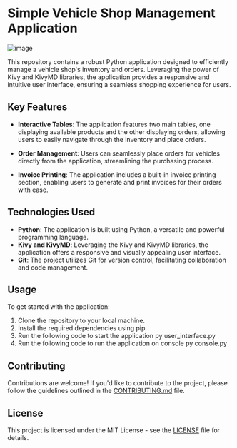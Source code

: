 # Simple Vehicle Shop Management Application

![image](https://github.com/KristianPepa/Python-Application/assets/80427725/a494233d-320a-4abd-ac80-f5c70e242073)


This repository contains a robust Python application designed to efficiently manage a vehicle shop's inventory and orders. Leveraging the power of Kivy and KivyMD libraries, the application provides a responsive and intuitive user interface, ensuring a seamless shopping experience for users.

## Key Features

- **Interactive Tables**: The application features two main tables, one displaying available products and the other displaying orders, allowing users to easily navigate through the inventory and place orders.

- **Order Management**: Users can seamlessly place orders for vehicles directly from the application, streamlining the purchasing process.

- **Invoice Printing**: The application includes a built-in invoice printing section, enabling users to generate and print invoices for their orders with ease.

## Technologies Used

- **Python**: The application is built using Python, a versatile and powerful programming language.
- **Kivy and KivyMD**: Leveraging the Kivy and KivyMD libraries, the application offers a responsive and visually appealing user interface.
- **Git**: The project utilizes Git for version control, facilitating collaboration and code management.

## Usage

To get started with the application:

1. Clone the repository to your local machine.
2. Install the required dependencies using pip.
3. Run the following code to start the application py user_interface.py
4. Run the following code to run the application on console py console.py

## Contributing

Contributions are welcome! If you'd like to contribute to the project, please follow the guidelines outlined in the [CONTRIBUTING.md](CONTRIBUTING.md) file.

## License

This project is licensed under the MIT License - see the [LICENSE](LICENSE) file for details.
